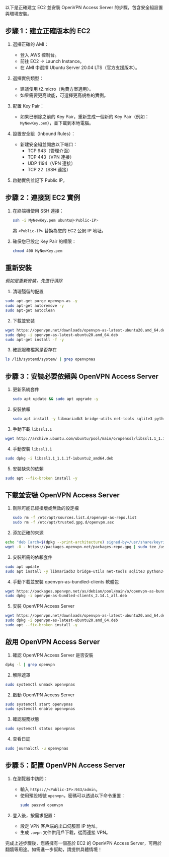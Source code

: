 以下是正確建立 EC2 並安裝 OpenVPN Access Server 的步驟，包含安全組設置與環境安裝。



## 步驟 1：建立正確版本的 EC2
1. 選擇正確的 AMI：
   - 登入 AWS 控制台。
   - 前往 EC2 → Launch Instance。
   - 在 AMI 中選擇 Ubuntu Server 20.04 LTS（官方支援版本）。

2. 選擇實例類型：
   - 建議使用 t2.micro（免費方案適用）。
   - 如果需要更高效能，可選擇更高規格的實例。

3. 配置 Key Pair：
   - 如果已刪除之前的 Key Pair，重新生成一個新的 Key Pair（例如：`MyNewKey.pem`），並下載到本地電腦。

4. 設置安全組（Inbound Rules）：
   - 新建安全組並開放以下端口：
     - TCP 943（管理介面）
     - TCP 443（VPN 連接）
     - UDP 1194（VPN 連接）
     - TCP 22（SSH 連接）

5. 啟動實例並記下 Public IP。



## 步驟 2：連接到 EC2 實例
1. 在終端機使用 SSH 連接：
   ```bash
   ssh -i MyNewKey.pem ubuntu@<Public-IP>
   ```
   將 `<Public-IP>` 替換為您的 EC2 公網 IP 地址。

2. 確保您已設定 Key Pair 的權限：
   ```bash
   chmod 400 MyNewKey.pem
   ```


## 重新安裝

_假如是重新安裝，先進行清除_

1. 清理殘留的配置

```bash
sudo apt-get purge openvpn-as -y
sudo apt-get autoremove -y
sudo apt-get autoclean
```

2. 下載並安裝

```bash
wget https://openvpn.net/downloads/openvpn-as-latest-ubuntu20.amd_64.deb
sudo dpkg -i openvpn-as-latest-ubuntu20.amd_64.deb
sudo apt-get install -f -y
```

3. 確認服務檔案是否存在

```bash
ls /lib/systemd/system/ | grep openvpnas
```

## 步驟 3：安裝必要依賴與 OpenVPN Access Server

1. 更新系統套件

    ```bash
    sudo apt update && sudo apt upgrade -y
    ```

2. 安裝依賴

    ```bash
    sudo apt install -y libmariadb3 bridge-utils net-tools sqlite3 python3-migrate python3-sqlalchemy python3-mysqldb python3-cffi python3-arrow python3-lxml python3-ldap3 python3-defusedxml
    ```

3. 手動下載 `libssl1.1`

```bash
wget http://archive.ubuntu.com/ubuntu/pool/main/o/openssl/libssl1.1_1.1.1f-1ubuntu2_amd64.deb
```

4. 手動安裝 `libssl1.1`
```bash
sudo dpkg -i libssl1.1_1.1.1f-1ubuntu2_amd64.deb
```

5. 安裝缺失的依賴
```bash
sudo apt --fix-broken install -y
```

## 下載並安裝 OpenVPN Access Server

1. 刪除可能已經損壞或無效的設定檔

    ```bash
    sudo rm -f /etc/apt/sources.list.d/openvpn-as-repo.list
    sudo rm -f /etc/apt/trusted.gpg.d/openvpn.asc
    ```

2. 添加正確的來源

```bash
echo "deb [arch=$(dpkg --print-architecture) signed-by=/usr/share/keyrings/openvpn-as.gpg] https://packages.openvpn.net/as/debian focal main" | sudo tee /etc/apt/sources.list.d/openvpn-as-repo.list
wget -O - https://packages.openvpn.net/packages-repo.gpg | sudo tee /usr/share/keyrings/openvpn-as.gpg > /dev/null
```

3. 安裝所需的依賴套件

```bash
sudo apt update
sudo apt install -y libmariadb3 bridge-utils net-tools sqlite3 python3-migrate python3-sqlalchemy python3-mysqldb python3-cffi python3-arrow python3-lxml python3-ldap3 python3-defusedxml
```

4. 手動下載並安裝 openvpn-as-bundled-clients 軟體包

```bash
wget https://packages.openvpn.net/as/debian/pool/main/o/openvpn-as-bundled-clients/openvpn-as-bundled-clients_2.14.1_all.deb
sudo dpkg -i openvpn-as-bundled-clients_2.14.1_all.deb
```

5. 安裝 OpenVPN Access Server
```bash
wget https://openvpn.net/downloads/openvpn-as-latest-ubuntu20.amd_64.deb
sudo dpkg -i openvpn-as-latest-ubuntu20.amd_64.deb
sudo apt --fix-broken install -y
```



## 啟用 OpenVPN Access Server

1. 確認 OpenVPN Access Server 是否安裝

```bash
dpkg -l | grep openvpn
```

2. 解除遮罩

```bash
sudo systemctl unmask openvpnas
```

2. 啟動 OpenVPN Access Server
```bash
sudo systemctl start openvpnas
sudo systemctl enable openvpnas
```

3. 確認服務狀態

```bash
sudo systemctl status openvpnas
```

4. 查看日誌

```bash
sudo journalctl -u openvpnas
```

## 步驟 5：配置 OpenVPN Access Server
1. 在瀏覽器中訪問：
   - 輸入 `https://<Public-IP>:943/admin`。
   - 使用預設帳號 `openvpn`，密碼可以透過以下命令重置：
     ```bash
     sudo passwd openvpn
     ```

2. 登入後，按需求配置：
   - 設定 VPN 客戶端的出口伺服器 IP 地址。
   - 生成 `.ovpn` 文件供用戶下載，從而連接 VPN。



完成上述步驟後，您將擁有一個基於 EC2 的 OpenVPN Access Server，可用於翻牆等用途。如需進一步幫助，請提供具體情境！